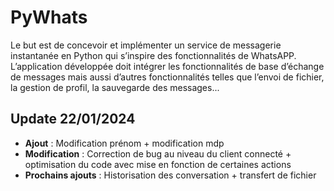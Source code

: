# PyWhats
Le but est de concevoir et implémenter un service de messagerie instantanée en Python qui s’inspire des fonctionnalités de WhatsAPP. L’application développée doit intégrer les fonctionnalités de base d’échange de messages mais aussi d’autres fonctionnalités telles que l’envoi de fichier, la gestion de profil, la sauvegarde des messages...

## Update 22/01/2024
- **Ajout** : Modification prénom + modification mdp
- **Modification** : Correction de bug au niveau du client connecté + optimisation du code avec mise en fonction de certaines actions
- **Prochains ajouts** : Historisation des conversation + transfert de fichier
